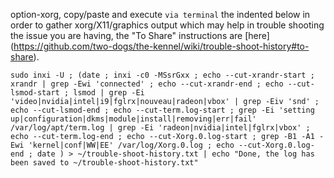 option-xorg, copy/paste and execute `via terminal` the indented below in order to gather xorg/X11/graphics output which may help in trouble shooting the issue you are having, the "To Share" instructions are [here] (https://github.com/two-dogs/the-kennel/wiki/trouble-shoot-history#to-share).

`sudo inxi -U ; (date ; inxi -c0 -MSsrGxx ; echo --cut-xrandr-start ; xrandr | grep -Ewi 'connected' ; echo --cut-xrandr-end ; echo --cut-lsmod-start ; lsmod | grep -Ei 'video|nvidia|intel|i9|fglrx|nouveau|radeon|vbox' | grep -Eiv 'snd' ; echo --cut-lsmod-end ; echo --cut-term.log-start ; grep -Ei 'setting up|configuration|dkms|module|install|removing|err|fail' /var/log/apt/term.log | grep -Ei 'radeon|nvidia|intel|fglrx|vbox' ; echo --cut-term.log-end ; echo --cut-Xorg.0.log-start ; grep -B1 -A1 -Ewi 'kernel|conf|WW|EE' /var/log/Xorg.0.log ; echo --cut-Xorg.0.log-end ; date ) > ~/trouble-shoot-history.txt | echo "Done, the log has been saved to ~/trouble-shoot-history.txt"`
